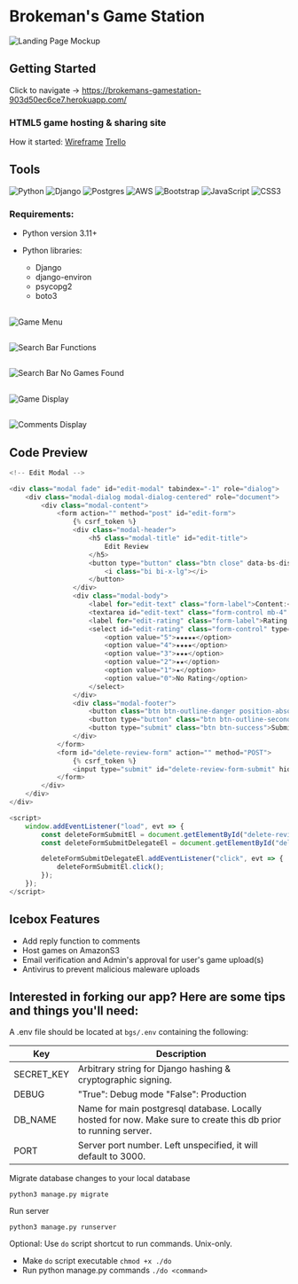 # Brokeman's Game Station
![Landing Page Mockup](readme/bgs-landing-page-mockup.png)


## Getting Started
Click to navigate -> https://brokemans-gamestation-903d50ec6ce7.herokuapp.com/

### HTML5 game hosting & sharing site
How it started: [Wireframe](https://whimsical.com/brokeman-s-wireframe-EQUcPbkTJ9ugSzMAjjwBa8)
[Trello](https://trello.com/b/N7TDLKGa/brokemans-game-station)

## Tools

![Python](https://img.shields.io/badge/python-3670A0?style=for-the-badge&logo=python&logoColor=ffdd54)
![Django](https://img.shields.io/badge/django-%23092E20.svg?style=for-the-badge&logo=django&logoColor=white)
![Postgres](https://img.shields.io/badge/postgres-%23316192.svg?style=for-the-badge&logo=postgresql&logoColor=white)
![AWS](https://img.shields.io/badge/AWS-%23FF9900.svg?style=for-the-badge&logo=amazon-aws&logoColor=white)
![Bootstrap](https://img.shields.io/badge/bootstrap-%238511FA.svg?style=for-the-badge&logo=bootstrap&logoColor=white)
![JavaScript](https://img.shields.io/badge/javascript-%23323330.svg?style=for-the-badge&logo=javascript&logoColor=%23F7DF1E)
![CSS3](https://img.shields.io/badge/css3-%231572B6.svg?style=for-the-badge&logo=css3&logoColor=white)


### Requirements:

- Python version 3.11+

- Python libraries:
  - Django
  - django-environ
  - psycopg2
  - boto3


##
![Game Menu](readme/bgs-gamemenu.png)

##
![Search Bar Functions](readme/bgs-searchbar-games.png)

##
![Search Bar No Games Found](readme/bgs-searchbar-nogames.png)

##
![Game Display](readme/bgs-gameshown.png)

##
![Comments Display](readme/bgs-comments.png)


## Code Preview

```js
<!-- Edit Modal -->

<div class="modal fade" id="edit-modal" tabindex="-1" role="dialog">
    <div class="modal-dialog modal-dialog-centered" role="document">
        <div class="modal-content">
            <form action="" method="post" id="edit-form">
                {% csrf_token %}
                <div class="modal-header">
                    <h5 class="modal-title" id="edit-title">
                        Edit Review
                    </h5>
                    <button type="button" class="btn close" data-bs-dismiss="modal" aria-label="Close">
                        <i class="bi bi-x-lg"></i>
                    </button>
                </div>
                <div class="modal-body">
                    <label for="edit-text" class="form-label">Content:</label>
                    <textarea id="edit-text" class="form-control mb-4" name="content" rows="10"></textarea>
                    <label for="edit-rating" class="form-label">Rating: </label>
                    <select id="edit-rating" class="form-control" type="number" name="rating">
                        <option value="5">★★★★★</option>
                        <option value="4">★★★★</option>
                        <option value="3">★★★</option>
                        <option value="2">★★</option>
                        <option value="1">★</option>
                        <option value="0">No Rating</option>
                    </select>
                </div>
                <div class="modal-footer">
                    <button class="btn btn-outline-danger position-absolute start-0 bottom-0 mb-3 ms-3" id="delete-review-form-submit-delegate" type="button">Delete</button>
                    <button type="button" class="btn btn-outline-secondary" data-bs-dismiss="modal">Cancel</button>
                    <button type="submit" class="btn btn-success">Submit</button>
                </div>
            </form>
            <form id="delete-review-form" action="" method="POST">
                {% csrf_token %}
                <input type="submit" id="delete-review-form-submit" hidden>
            </form>
        </div>
    </div>
</div>

<script>
    window.addEventListener("load", evt => {
        const deleteFormSubmitEl = document.getElementById("delete-review-form-submit");
        const deleteFormSubmitDelegateEl = document.getElementById("delete-review-form-submit-delegate");

        deleteFormSubmitDelegateEl.addEventListener("click", evt => {
            deleteFormSubmitEl.click();
        });
    });
</script>

```

## Icebox Features

- Add reply function to comments
- Host games on AmazonS3
- Email verification and  Admin's approval for user's game upload(s)
- Antivirus to prevent malicious maleware uploads


## Interested in forking our app? Here are some tips and things you'll need:

A .env file should be located at `bgs/.env` containing
the following:

| Key        | Description                                                                                                     |
|------------|-----------------------------------------------------------------------------------------------------------------|
| SECRET_KEY | Arbitrary string for Django hashing & cryptographic signing.                                                    |
| DEBUG      | "True": Debug mode "False": Production                                                                          |
| DB_NAME    | Name for main postgresql database. Locally hosted for now. Make sure to create this db prior to running server. |
| PORT       | Server port number. Left unspecified, it will default to 3000.                                                  |

Migrate database changes to your local database
```shell
python3 manage.py migrate
```

Run server
```shell
python3 manage.py runserver
```

Optional: Use `do` script shortcut to run commands. Unix-only.
- Make `do` script executable `chmod +x ./do`
- Run python manage.py commands `./do <command>`
